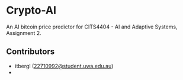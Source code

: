 # Crypto-AI

An AI bitcoin price predictor for CITS4404 - AI and Adaptive Systems, Assignment 2.

## Contributors

- itbergl (22710992@student.uwa.edu.au)
- 